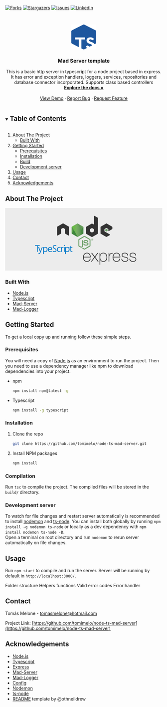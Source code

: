 <!-- PROJECT SHIELDS -->
[![Forks][forks-shield]][forks-url]
[![Stargazers][stars-shield]][stars-url]
[![Issues][issues-shield]][issues-url]
[![LinkedIn][linkedin-shield]][linkedin-url]

<!-- PROJECT LOGO -->
<br />
<p align="center">
  <a href="https://github.com/tomimelo/node-ts-mad-server">
    <img src="images/logo.png" alt="Logo" width="80" height="80">
  </a>

  <h3 align="center">Mad Server template</h3>

  <p align="center">
    This is a basic http server in typescript for a node project based in express. It has error and exception handlers, loggers, services, repositories and database connector incorporated. Supports class based controllers
    <br />
    <a href="https://github.com/tomimelo/node-ts-mad-server"><strong>Explore the docs »</strong></a>
    <br />
    <br />
    <a href="https://github.com/tomimelo/node-ts-mad-server">View Demo</a>
    ·
    <a href="https://github.com/tomimelo/node-ts-mad-server/issues">Report Bug</a>
    ·
    <a href="https://github.com/tomimelo/node-ts-mad-server/issues">Request Feature</a>
  </p>
</p>



<!-- TABLE OF CONTENTS -->
<details open="open">
  <summary><h2 style="display: inline-block">Table of Contents</h2></summary>
  <ol>
    <li>
      <a href="#about-the-project">About The Project</a>
      <ul>
        <li><a href="#built-with">Built With</a></li>
      </ul>
    </li>
    <li>
      <a href="#getting-started">Getting Started</a>
      <ul>
        <li><a href="#prerequisites">Prerequisites</a></li>
        <li><a href="#installation">Installation</a></li>
        <li><a href="#build">Build</a></li>
        <li><a href="#development-server">Development server</a></li>
      </ul>
    </li>
    <li><a href="#usage">Usage</a></li>
    <li><a href="#contact">Contact</a></li>
    <li><a href="#acknowledgements">Acknowledgements</a></li>
  </ol>
</details>



<!-- ABOUT THE PROJECT -->
## About The Project

![product-screenshot]

### Built With

* [Node.js](https://nodejs.org/)
* [Typescript](https://www.typescriptlang.org/)
* [Mad-Server](https://github.com/tomimelo/mad-server)
* [Mad-Logger](https://github.com/tomimelo/mad-logger)


<!-- GETTING STARTED -->
## Getting Started

To get a local copy up and running follow these simple steps.

### Prerequisites

You will need a copy of [Node.js](https://nodejs.org/es/) as an environment to run the project. Then you need to use a dependency manager like npm to download dependencies into your project.

* npm
  ```sh
  npm install npm@latest -g
  ```

* Typescript
  ```sh
  npm install -g typescript
  ```

### Installation

1. Clone the repo
   ```sh
   git clone https://github.com/tomimelo/node-ts-mad-server.git
   ```
2. Install NPM packages
   ```sh
   npm install
   ```

### Compilation

Run `tsc` to compile the project. The compiled files will be stored in the `build/` directory.

### Development server

To watch for file changes and restart server automatically is recommended to install [nodemon](https://github.com/remy/nodemon) and [ts-node](https://github.com/TypeStrong/ts-node). You can install both globally by running `npm install -g nodemon ts-node` or locally as a dev dependency with `npm install nodemon ts-node -D`.
<br>
Open a terminal on root directory and run `nodemon` to rerun server automatically on file changes.

<!-- USAGE EXAMPLES -->
## Usage

Run `npm start` to compile and run the server. Server will be running by default in `http://localhost:3000/`.

Folder structure
Helpers functions
Valid error codes
Error handler

<!-- CONTACT -->
## Contact

Tomás Melone - tomasmelone@hotmail.com

Project Link: [https://github.com/tomimelo/node-ts-mad-server](https://github.com/tomimelo/node-ts-mad-server)

<!-- ACKNOWLEDGEMENTS -->
## Acknowledgements

* [Node.js](https://nodejs.org/)
* [Typescript](https://www.typescriptlang.org/)
* [Express](https://expressjs.com/)
* [Mad-Server](https://github.com/tomimelo/mad-server)
* [Mad-Logger](https://github.com/tomimelo/mad-logger)
* [Config](https://github.com/lorenwest/node-config)
* [Nodemon](https://github.com/remy/nodemon/)
* [ts-node](https://github.com/TypeStrong/ts-node)
* [README](https://github.com/othneildrew/Best-README-Template) template by @othneildrew





<!-- MARKDOWN LINKS & IMAGES -->
[forks-shield]: https://img.shields.io/github/forks/tomimelo/node-ts-mad-server.svg?style=for-the-badge
[forks-url]: https://github.com/tomimelo/node-ts-mad-server/network/members
[stars-shield]: https://img.shields.io/github/stars/tomimelo/node-ts-mad-server.svg?style=for-the-badge
[stars-url]: https://github.com/tomimelo/node-ts-mad-server/stargazers
[issues-shield]: https://img.shields.io/github/issues/tomimelo/node-ts-mad-server.svg?style=for-the-badge
[issues-url]: https://github.com/tomimelo/node-ts-mad-server/issues
[linkedin-shield]: https://img.shields.io/badge/-LinkedIn-black.svg?style=for-the-badge&logo=linkedin&colorB=555
[linkedin-url]: https://linkedin.com/in/tomasmelone
[product-screenshot]: images/screenshot.png